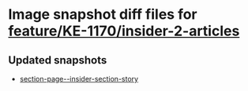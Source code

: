 # Image snapshot diff files for [feature/KE-1170/insider-2-articles](https://github.com/brightsitesconsulting/standard-pwamp/pull/572)

## Updated snapshots
- [section-page--insider-section-story](./section-page--insider-section-story)
